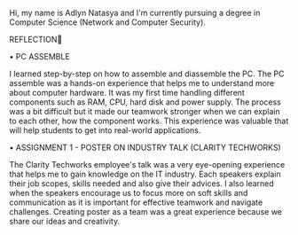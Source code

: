 Hi, my name is Adlyn Natasya and I'm currently pursuing a degree in Computer Science (Network and Computer Security).


REFLECTION📝

• PC ASSEMBLE

I learned step-by-step on how to assemble and diassemble the PC. The PC assemble was a hands-on experience that helps me to understand more about computer hardware. It was my first time handling different components such as RAM, CPU, hard disk and power supply. The process was a bit difficult but it made our teamwork stronger when we can explain to each other, how the component works. This experience was valuable that will help students to get into real-world applications.



• ASSIGNMENT 1 - POSTER ON INDUSTRY TALK (CLARITY TECHWORKS)

The Clarity Techworks employee's talk was a very eye-opening experience that helps me to gain knowledge on the IT industry. Each speakers explain their job scopes, skills needed and also give their advices. I also learned when the speakers encourage us to focus more on soft skills and communication as it is important for effective teamwork and navigate challenges.  Creating poster as a team was a great experience because we share our ideas and creativity.
